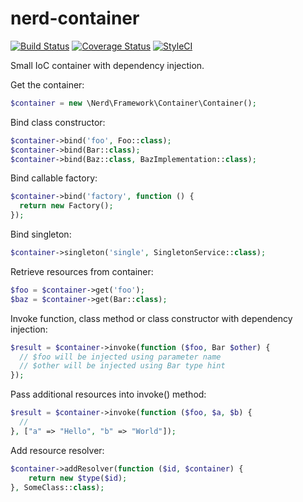# nerd-container
[![Build Status](https://travis-ci.org/nerd-framework/nerd-container.svg?branch=master)](https://travis-ci.org/nerd-framework/nerd-container)
[![Coverage Status](https://coveralls.io/repos/github/nerd-framework/nerd-container/badge.svg?branch=master)](https://coveralls.io/github/nerd-framework/nerd-container?branch=master)
[![StyleCI](https://styleci.io/repos/53842620/shield?branch=master)](https://styleci.io/repos/53842620)

Small IoC container with dependency injection.


Get the container:

```php
$container = new \Nerd\Framework\Container\Container();
```

Bind class constructor:

```php
$container->bind('foo', Foo::class);
$container->bind(Bar::class);
$container->bind(Baz::class, BazImplementation::class);
```

Bind callable factory:

```php
$container->bind('factory', function () {
  return new Factory();
});
```

Bind singleton:

```php
$container->singleton('single', SingletonService::class);
```

Retrieve resources from container:

```php
$foo = $container->get('foo');
$baz = $container->get(Bar::class);
```

Invoke function, class method or class constructor with dependency injection:

```php
$result = $container->invoke(function ($foo, Bar $other) {
  // $foo will be injected using parameter name
  // $other will be injected using Bar type hint
});
```

Pass additional resources into invoke() method:

```php
$result = $container->invoke(function ($foo, $a, $b) {
  //
}, ["a" => "Hello", "b" => "World"]);
```

Add resource resolver:

```php
$container->addResolver(function ($id, $container) {
    return new $type($id);
}, SomeClass::class);
```
